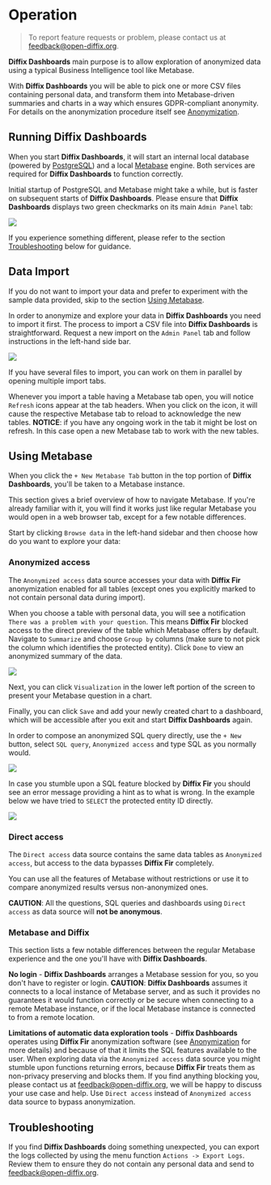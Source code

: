 # Operation

> To report feature requests or problem, please contact us at [feedback@open-diffix.org](mailto:feedback@open-diffix.org).

**Diffix Dashboards** main purpose is to allow exploration of anonymized data using a typical Business Intelligence tool like Metabase.

With **Diffix Dashboards** you will be able to pick one or more CSV files containing personal data, and transform them into Metabase-driven
summaries and charts in a way which ensures GDPR-compliant anonymity. For details on the anonymization procedure itself see [Anonymization](anonymization.md).

## Running **Diffix Dashboards**

When you start **Diffix Dashboards**, it will start an internal local database (powered by [PostgreSQL](https://www.postgresql.org/)) and
a local [Metabase](https://www.metabase.com/) engine. Both services are required for **Diffix Dashboards** to function correctly.

Initial startup of PostgreSQL and Metabase might take a while, but is faster on subsequent starts of **Diffix Dashboards**.
Please ensure that **Diffix Dashboards** displays two green checkmarks on its main `Admin Panel` tab:

![](images/services.png#480)

If you experience something different, please refer to the section [Troubleshooting](#troubleshooting) below for guidance.

## Data Import

If you do not want to import your data and prefer to experiment with the sample data provided, skip to the section [Using Metabase](#using-metabase).

In order to anonymize and explore your data in **Diffix Dashboards** you need to import it first. The process to import a CSV file into
**Diffix Dashboards** is straightforward. Request a new import on the `Admin Panel` tab and follow instructions in the left-hand side bar.

![](images/import.png#480)

If you have several files to import, you can work on them in parallel by opening multiple import tabs.

Whenever you import a table having a Metabase tab open, you will notice `Refresh` icons appear at the tab headers.
When you click on the icon, it will cause the respective Metabase tab to reload to acknowledge the new tables.
**NOTICE**: if you have any ongoing work in the tab it might be lost on refresh. In this case open a new Metabase tab to work with the new tables.

## Using Metabase

When you click the `+ New Metabase Tab` button in the top portion of **Diffix Dashboards**, you'll be taken to a Metabase instance.

This section gives a brief overview of how to navigate Metabase. If you're already familiar with it, you will find it works
just like regular Metabase you would open in a web browser tab, except for a few notable differences.

Start by clicking `Browse data` in the left-hand sidebar and then choose how do you want to explore your data:

### Anonymized access

The `Anonymized access` data source accesses your data with **Diffix Fir** anonymization enabled for all tables (except ones you
explicitly marked to not contain personal data during import).

When you choose a table with personal data, you will see a notification `There was a problem with your question`. This means **Diffix Fir** blocked access to
the direct preview of the table which Metabase offers by default. Navigate to `Summarize` and choose `Group by` columns (make sure to not pick
the column which identifies the protected entity). Click `Done` to view an anonymized summary of the data.

![](images/summarize.png#480)

Next, you can click `Visualization` in the lower left portion of the screen to present your Metabase question in a chart.

Finally, you can click `Save` and add your newly created chart to a dashboard, which will be accessible after you exit and start **Diffix Dashboards** again.

In order to compose an anonymized SQL query directly, use the `+ New` button, select `SQL query`, `Anonymized access` and type SQL as you normally would.

![](images/sql_query.png#480)

In case you stumble upon a SQL feature blocked by **Diffix Fir** you should see an error message providing a hint as to what is wrong.
In the example below we have tried to `SELECT` the protected entity ID directly.

![](images/protected_entity_error.png#480)

### Direct access

The `Direct access` data source contains the same data tables as `Anonymized access`, but access to the data bypasses **Diffix Fir** completely.

You can use all the features of Metabase without restrictions or use it to compare anonymized results versus non-anonymized ones.

**CAUTION**: All the questions, SQL queries and dashboards using `Direct access` as data source will **not be anonymous**.

### Metabase and Diffix

This section lists a few notable differences between the regular Metabase experience and the one you'll have with **Diffix Dashboards**.

**No login** - **Diffix Dashboards** arranges a Metabase session for you, so you don't have to register or login.
**CAUTION**: **Diffix Dashboards** assumes it connects to a local instance of Metabase server, and as such it provides
no guarantees it would function correctly or be secure when connecting to a remote Metabase instance, or if the local Metabase instance
is connected to from a remote location.

**Limitations of automatic data exploration tools** - **Diffix Dashboards** operates using **Diffix Fir** anonymization software
(see [Anonymization](anonymization.md) for more details) and because of that it limits the SQL features available to the user. When
exploring data via the `Anonymized access` data source you might stumble upon functions returning errors, because **Diffix Fir** treats them as non-privacy
preserving and blocks them. If you find anything blocking you, please contact us at [feedback@open-diffix.org](mailto:feedback@open-diffix.org),
we will be happy to discuss your use case and help. Use `Direct access` instead of `Anonymized access` data source to bypass anonymization.

## Troubleshooting

If you find **Diffix Dashboards** doing something unexpected, you can export the logs collected by using the menu function `Actions -> Export Logs`.
Review them to ensure they do not contain any personal data and send to [feedback@open-diffix.org](mailto:feedback@open-diffix.org).

